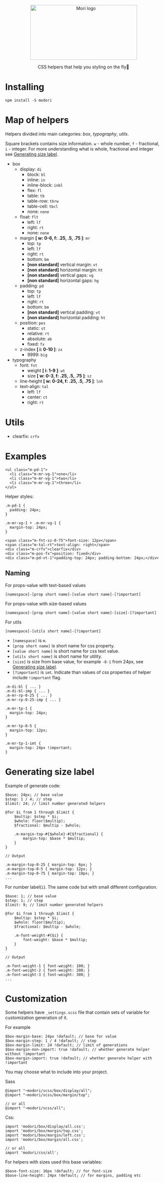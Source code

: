 <p align="center">
  <img width="343" height="176" src="https://raw.githubusercontent.com/Hokid/modori/master/static/logo.png" alt="Mori logo">
</p>
<p align="center">CSS helpers that help you styling on the fly🚀</p>

# Installing

```
npm install -S modori
```

# Map of helpers

Helpers divided into main categories: *box*, *typography*, *utils*.

Square brackets contains size information. `w` - whole number, `f` - fractional, `i` - integer. For more understanding what is whole, fractional and integer see [Generating size label](#generating-size-label).

 * box
    * display: `di`
       * block: `bl`
       * inline: `in`
       * inline-block: `inbl`
       * flex: `fl`
       * table: `tb`
       * table-row: `tbrw`
       * table-cell: `tbcl`
       * none: `none`
    * float: `flt`
      * left: `lf`
      * right: `rt`
      * none: `none`
    * margin **[ w: 0-6, f: .25, .5, .75 ]**: `mr`
      * top: `tp`
      * left: `lf`
      * right: `rt`
      * bottom: `bm`
      * **[non standard]** vertical margin: `vt`
      * **[non standard]** horizontal margin: `ht`
      * **[non standard]** vertical gaps: `vg`
      * **[non standard]** horizontal gaps: `hg`
    * padding: `pd`
      * top: `tp`
      * left: `lf`
      * right: `rt`
      * bottom: `bm`
      * **[non standard]** vertical padding: `vt`
      * **[non standard]** horizontal padding: `ht`
    * position: `pos`
      * static: `st`
      * relative: `rt`
      * absolute: `ab`
      * fixed: `fx`
    * z-index **[ i: 0-10 ]**: `zx`
      * 9999: `big`
 * typography
    * font: `fnt`
        * weight **[ i: 1-9 ]**: `wt`
        * size **[ w: 0-3, f: .25, .5, .75 ]**: `sz`
    * line-height **[ w: 0-24, f: .25, .5, .75 ]**: `lnh`
    * text-align: `tal`
      * left: `lf`
      * center: `ct`
      * right: `rt`

# Utils
  * clearfix: `crfx`

# Examples
```
<ul class="m-pd-1">
  <li class="m-mr-vg-1">one</li>
  <li class="m-mr-vg-1">two</li>
  <li class="m-mr-vg-1">three</li>
</ul>
```
Helper styles:
```
.m-pd-1 {
  padding: 24px;
}
```
```
.m-mr-vg-1 + .m-mr-vg-1 {
  margin-top: 24px;
}
```

```
<span class="m-fnt-sz-0-75">font-size: 12px</span>
<span class="m-tal-rt">text-align: right</span>
<div class="m-crfx">clearfix</div>
<div class="m-pos-fx">position: fixed</div>
<div class="m-pd-vt-1">padding-top: 24px; padding-bottom: 24px;</div>
```

## Naming

For props-value with text-based values
```
[namespace]-[prop short name]-[value short name]-[?important]
```

For props-value with size-based values
```
[namespace]-[prop short name]-[value short name]-[size]-[?important]
```

For utils
```
[namespace]-[utils short name]-[?important]
```

 * `[namespace]` is `m`.
 * `[prop short name]` is short name for css property.
 * `[value short name]` is short name for css text value.
 * `[utils short name]` is short name for utility.
 * `[size]` is size from base value, for example `-0-1` from 24px, see [Generating size label](#generating-size-label).
 * `[?important]` is `imt`. Indicate than values of css properties of helper include `!important` flag.
 
```
.m-di-bl { ... }
.m-di-bl-imp { ... }
.m-mr-rp-0-25 { ... }
.m-mr-rp-0-25-imp { ... }

.m-mr-tp-1 {
  margin-top: 24px;
}

.m-mr-tp-0-5 {
  margin-top: 12px;
}

.m-mr-tp-1-imt {
  margin-top: 24px !important;
}
```

# Generating size label

Example of generate code:
```
$base: 24px; // base value
$step: 1 / 4; // step
$limit: 24; // limit number generated helpers

@for $i from 1 through $limit {
    $multip: $step * $i;
    $whole: floor($multip);
    $fractional: $multip - $whole;
  
    .m-margin-top-#{$whole}-#{$fractional} {
        margin-top: $base * $multip;
    }
}

// Output

.m-margin-top-0-25 { margin-top: 6px; }
.m-margin-top-0-5 { margin-top: 12px; }
.m-margin-top-0-75 { margin-top: 18px; }
...
```

For number label(`i`). The same code but with small different configuration.
```
$base: 1; // base value
$step: 1; // step
$limit: 9; // limit number generated helpers

@for $i from 1 through $limit {
    $multip: $step * $i;
    $whole: floor($multip);
    $fractional: $multip - $whole;
  
    .m-font-weight-#{$i} {
        font-weight: $base * $multip;
    }
}

// Output

.m-font-weight-1 { font-weight: 100; }
.m-font-weight-2 { font-weight: 200; }
.m-font-weight-3 { font-weight: 300; }
...
```

# Customization

Some helpers have `_settings.scss` file that contain sets of variable for customization generation of it.

For example
```
$box-margin-base: 24px !dafault; // base for value
$box-margin-step: 1 / 4 !dafault; // step
$box-margin-limit: 24 !dafault; // limit of generations
$box-margin-non-import: true !dafault; // whether generate helper without !important
$box-margin-import: true !dafault; // whether generate helper with !important
```

You may choose what to include into your project.

Sass
```
@import "~modori/scss/box/display/all";
@import "~modori/scss/box/margin/top";

// or all
@import "~modori/scss/all";
```

Css:
```
import 'modori/box/display/all.css';
import 'modori/box/margin/top.css';
import 'modori/box/margin/left.css';
import 'modori/box/margin/all.css';

// or all
import 'modori/css/all';
```

For helpers with sizes used this base variables:
```
$base-font-size: 16px !default; // for font-size
$base-line-height: 24px !default; // for margins, padding etc
```

